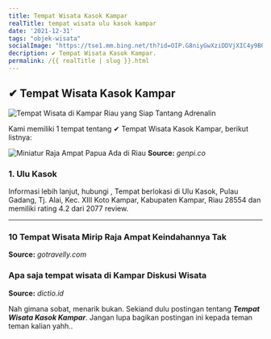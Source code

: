 ```yaml
---
title: Tempat Wisata Kasok Kampar
realTitle: tempat wisata ulu kasok kampar
date: '2021-12-31'
tags: "objek-wisata"
socialImage: "https://tse1.mm.bing.net/th?id=OIP.G8niyGwXziDDVjXIC4y9BQHaFC&amp;pid=15.1"
decription: ✔ Tempat Wisata Kasok Kampar.
permalink: /{{ realTitle | slug }}.html
---
```


## ✔ Tempat Wisata Kasok Kampar

![Tempat Wisata di Kampar Riau yang Siap Tantang Adrenalin ](https://phinemo.com/wp-content/uploads/2018/02/21568694_143189512953518_2864920323768188928_n-1-1-768x522.jpg)



Kami memiliki 1 tempat tentang ✔ Tempat Wisata Kasok Kampar, berikut listnya:



![Miniatur Raja Ampat Papua Ada di Riau](https://tse2.mm.bing.net/th?id=OIP.akGNd7SGDHUvaYkCzCXCrwHaEz&amp;pid=15.1)
**Source:** _genpi.co_


### 1. Ulu Kasok



Informasi lebih lanjut, hubungi , Tempat berlokasi di Ulu Kasok, Pulau Gadang, Tj. Alai, Kec. XIII Koto Kampar, Kabupaten Kampar, Riau 28554 dan memiliki rating 4.2 dari 2077 review.

---




### 10 Tempat Wisata Mirip Raja Ampat Keindahannya Tak 




**Source:** _gotravelly.com_





### Apa saja tempat wisata di Kampar  Diskusi Wisata 




**Source:** _dictio.id_







Nah gimana sobat, menarik bukan. Sekiand dulu postingan tentang ***Tempat Wisata Kasok Kampar***. Jangan lupa bagikan postingan ini kepada teman teman kalian yahh..

